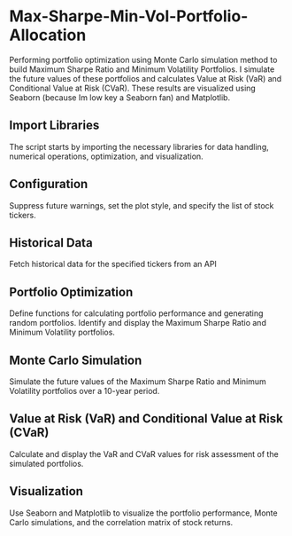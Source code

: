 # Max-Sharpe-Min-Vol-Portfolio-Allocation
Performing portfolio optimization using Monte Carlo simulation method to build Maximum Sharpe Ratio and Minimum Volatility Portfolios. I simulate the future values of these portfolios and calculates Value at Risk (VaR) and Conditional Value at Risk (CVaR). These results are visualized using Seaborn (because Im low key a Seaborn fan) and Matplotlib.

## Import Libraries
The script starts by importing the necessary libraries for data handling, numerical operations, optimization, and visualization.

## Configuration
Suppress future warnings, set the plot style, and specify the list of stock tickers.

## Historical Data
Fetch historical data for the specified tickers from an API

## Portfolio Optimization
Define functions for calculating portfolio performance and generating random portfolios. Identify and display the Maximum Sharpe Ratio and Minimum Volatility portfolios.

## Monte Carlo Simulation
Simulate the future values of the Maximum Sharpe Ratio and Minimum Volatility portfolios over a 10-year period.

## Value at Risk (VaR) and Conditional Value at Risk (CVaR)
Calculate and display the VaR and CVaR values for risk assessment of the simulated portfolios.

## Visualization
Use Seaborn and Matplotlib to visualize the portfolio performance, Monte Carlo simulations, and the correlation matrix of stock returns.
